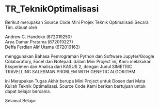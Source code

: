# TR_TeknikOptimalisasi
Berikut merupakan Source Code Mini Projek Teknik Optimalisasi Secara Tim. dibuat oleh 

Andrew C. Handoko (672019250)                                                                                    
Arya Damar Pratama (672019227)                                                                                          
Deffa Ferdian Alif Utama (672019163)

menggunakan Bahasa Pemrograman Python dan Software Jupyter/Google Colaboratory, Excel dan Notepad.
dalam Mini Project ini, Kami melakukan Eksperimen dan Analisa dari KASUS 2, dengan Judul SIMETRIC TRAVELLING SALESMAN PROBLEM WITH
GENETIC ALGORITHM.

ini Merupakan Tugas Akhir berupa Mini Project untuk Dosen dari Mata Kuliah Teknik Optimalisasi.
Source Code Kami berikan bertujuan untuk dapat belajar bersama.

Selamat Belajar

